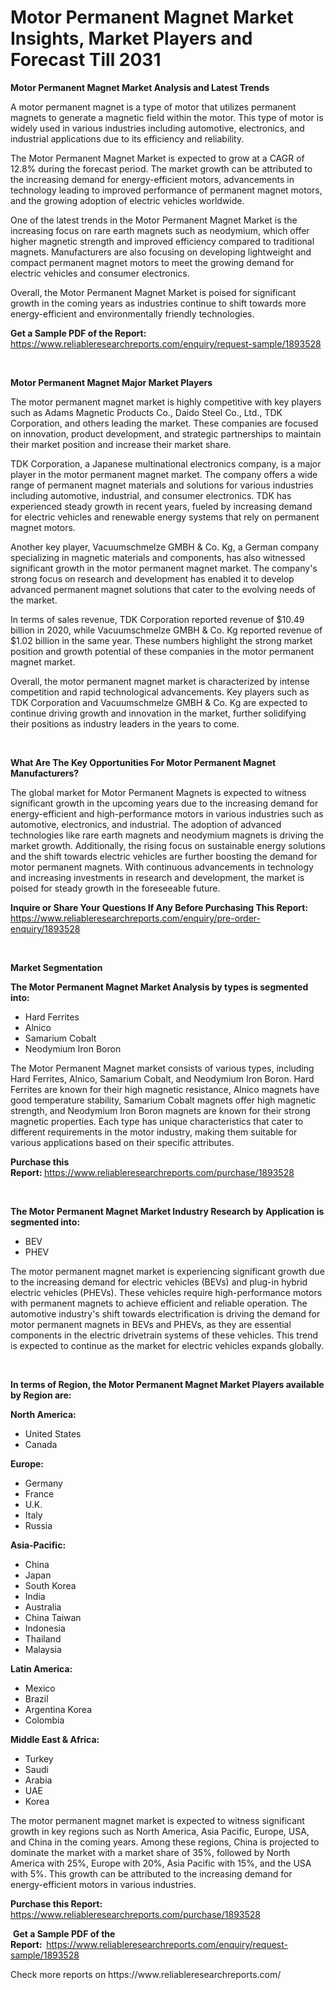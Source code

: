 <p><h1>Motor Permanent Magnet Market Insights, Market Players and Forecast Till 2031</h1></p><p><strong>Motor Permanent Magnet Market Analysis and Latest Trends</strong></p>
<p><p>A motor permanent magnet is a type of motor that utilizes permanent magnets to generate a magnetic field within the motor. This type of motor is widely used in various industries including automotive, electronics, and industrial applications due to its efficiency and reliability.</p><p>The Motor Permanent Magnet Market is expected to grow at a CAGR of 12.8% during the forecast period. The market growth can be attributed to the increasing demand for energy-efficient motors, advancements in technology leading to improved performance of permanent magnet motors, and the growing adoption of electric vehicles worldwide.</p><p>One of the latest trends in the Motor Permanent Magnet Market is the increasing focus on rare earth magnets such as neodymium, which offer higher magnetic strength and improved efficiency compared to traditional magnets. Manufacturers are also focusing on developing lightweight and compact permanent magnet motors to meet the growing demand for electric vehicles and consumer electronics.</p><p>Overall, the Motor Permanent Magnet Market is poised for significant growth in the coming years as industries continue to shift towards more energy-efficient and environmentally friendly technologies.</p></p>
<p><strong>Get a Sample PDF of the Report:&nbsp;</strong> <a href="https://www.reliableresearchreports.com/enquiry/request-sample/1893528">https://www.reliableresearchreports.com/enquiry/request-sample/1893528</a></p>
<p>&nbsp;</p>
<p><strong>Motor Permanent Magnet Major Market Players</strong></p>
<p><p>The motor permanent magnet market is highly competitive with key players such as Adams Magnetic Products Co., Daido Steel Co., Ltd., TDK Corporation, and others leading the market. These companies are focused on innovation, product development, and strategic partnerships to maintain their market position and increase their market share.</p><p>TDK Corporation, a Japanese multinational electronics company, is a major player in the motor permanent magnet market. The company offers a wide range of permanent magnet materials and solutions for various industries including automotive, industrial, and consumer electronics. TDK has experienced steady growth in recent years, fueled by increasing demand for electric vehicles and renewable energy systems that rely on permanent magnet motors.</p><p>Another key player, Vacuumschmelze GMBH & Co. Kg, a German company specializing in magnetic materials and components, has also witnessed significant growth in the motor permanent magnet market. The company's strong focus on research and development has enabled it to develop advanced permanent magnet solutions that cater to the evolving needs of the market.</p><p>In terms of sales revenue, TDK Corporation reported revenue of $10.49 billion in 2020, while Vacuumschmelze GMBH & Co. Kg reported revenue of $1.02 billion in the same year. These numbers highlight the strong market position and growth potential of these companies in the motor permanent magnet market.</p><p>Overall, the motor permanent magnet market is characterized by intense competition and rapid technological advancements. Key players such as TDK Corporation and Vacuumschmelze GMBH & Co. Kg are expected to continue driving growth and innovation in the market, further solidifying their positions as industry leaders in the years to come.</p></p>
<p>&nbsp;</p>
<p><strong>What Are The Key Opportunities For Motor Permanent Magnet Manufacturers?</strong></p>
<p><p>The global market for Motor Permanent Magnets is expected to witness significant growth in the upcoming years due to the increasing demand for energy-efficient and high-performance motors in various industries such as automotive, electronics, and industrial. The adoption of advanced technologies like rare earth magnets and neodymium magnets is driving the market growth. Additionally, the rising focus on sustainable energy solutions and the shift towards electric vehicles are further boosting the demand for motor permanent magnets. With continuous advancements in technology and increasing investments in research and development, the market is poised for steady growth in the foreseeable future.</p></p>
<p><strong>Inquire or Share Your Questions If Any Before Purchasing This Report:</strong> <a href="https://www.reliableresearchreports.com/enquiry/pre-order-enquiry/1893528">https://www.reliableresearchreports.com/enquiry/pre-order-enquiry/1893528</a></p>
<p>&nbsp;</p>
<p><strong>Market Segmentation</strong></p>
<p><strong>The Motor Permanent Magnet Market Analysis by types is segmented into:</strong></p>
<p><ul><li>Hard Ferrites</li><li>Alnico</li><li>Samarium Cobalt</li><li>Neodymium Iron Boron</li></ul></p>
<p><p>The Motor Permanent Magnet market consists of various types, including Hard Ferrites, Alnico, Samarium Cobalt, and Neodymium Iron Boron. Hard Ferrites are known for their high magnetic resistance, Alnico magnets have good temperature stability, Samarium Cobalt magnets offer high magnetic strength, and Neodymium Iron Boron magnets are known for their strong magnetic properties. Each type has unique characteristics that cater to different requirements in the motor industry, making them suitable for various applications based on their specific attributes.</p></p>
<p><strong>Purchase this Report:&nbsp;</strong><a href="https://www.reliableresearchreports.com/purchase/1893528">https://www.reliableresearchreports.com/purchase/1893528</a></p>
<p>&nbsp;</p>
<p><strong>The Motor Permanent Magnet Market Industry Research by Application is segmented into:</strong></p>
<p><ul><li>BEV</li><li>PHEV</li></ul></p>
<p><p>The motor permanent magnet market is experiencing significant growth due to the increasing demand for electric vehicles (BEVs) and plug-in hybrid electric vehicles (PHEVs). These vehicles require high-performance motors with permanent magnets to achieve efficient and reliable operation. The automotive industry's shift towards electrification is driving the demand for motor permanent magnets in BEVs and PHEVs, as they are essential components in the electric drivetrain systems of these vehicles. This trend is expected to continue as the market for electric vehicles expands globally.</p></p>
<p>&nbsp;</p>
<p><strong>In terms of Region, the Motor Permanent Magnet Market Players available by Region are:</strong></p>
<p>
    <p> <strong> North America: </strong>
        <ul>
            <li>United States</li>
            <li>Canada</li>
        </ul>
        </p> 
    <p> <strong> Europe: </strong>
        <ul>
            <li>Germany</li>
            <li>France</li>
            <li>U.K.</li>
            <li>Italy</li>
            <li>Russia</li>
        </ul>
        </p> 
    <p> <strong> Asia-Pacific: </strong>
        <ul>
            <li>China</li>
            <li>Japan</li>
            <li>South Korea</li>
            <li>India</li>
            <li>Australia</li>
            <li>China Taiwan</li>
            <li>Indonesia</li>
            <li>Thailand</li>
            <li>Malaysia</li>
        </ul>
        </p> 
    <p> <strong> Latin America: </strong>
        <ul>
            <li>Mexico</li>
            <li>Brazil</li>
            <li>Argentina Korea</li>
            <li>Colombia</li>
        </ul>
        </p> 
    <p> <strong> Middle East & Africa: </strong>
        <ul>
            <li>Turkey</li>
            <li>Saudi</li>
            <li>Arabia</li>
            <li>UAE</li>
            <li>Korea</li>
        </ul>
    </p>
    </p>
<p><p>The motor permanent magnet market is expected to witness significant growth in key regions such as North America, Asia Pacific, Europe, USA, and China in the coming years. Among these regions, China is projected to dominate the market with a market share of 35%, followed by North America with 25%, Europe with 20%, Asia Pacific with 15%, and the USA with 5%. This growth can be attributed to the increasing demand for energy-efficient motors in various industries.</p></p>
<p><strong>Purchase this Report: </strong><a href="https://www.reliableresearchreports.com/purchase/1893528">https://www.reliableresearchreports.com/purchase/1893528</a></p>
<p>&nbsp;<strong>Get a Sample PDF of the Report:&nbsp;&nbsp;</strong><a href="https://www.reliableresearchreports.com/enquiry/request-sample/1893528">https://www.reliableresearchreports.com/enquiry/request-sample/1893528</a></p>
<p><strong></strong></p>
<p>Check more reports on https://www.reliableresearchreports.com/</p>